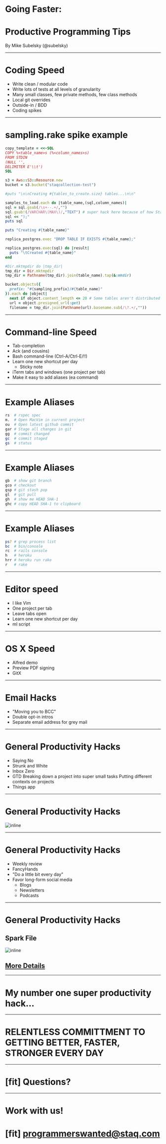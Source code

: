 # Going Faster:
# Productive Programming Tips
By Mike Subelsky (@subelsky)

---
# Coding Speed

* Write clean / modular code
* Write lots of tests at all levels of granularity
* Many small classes, few private methods, few class methods
* Local git overrides
* Outside-in / BDD
* Coding spikes

---
# sampling.rake spike example
```ruby
copy_template = <<-SQL
COPY %<table_name>s (%<column_names>s)
FROM STDIN
(NULL '',
DELIMITER E'\\t')
SQL

s3 = Aws::S3::Resource.new
bucket = s3.bucket("staqcollection-test")

#puts "\n\nCreating #{tables_to_create.size} tables...\n\n"

samples_to_load.each do |table_name,(sql,column_names)|
sql = sql.gsub(/\s+--.+/,"")
sql.gsub!(/VARCHAR\(MAX\)/,"TEXT") # super hack here because of how StaqRedshift::DBType() works
sql << ");"
puts sql

puts "Creating #{table_name}"

replica_postgres.exec "DROP TABLE IF EXISTS #{table_name};"

replica_postgres.exec(sql) do |result|
  puts "\tCreated #{table_name}"
end

#Dir.mktmpdir do |tmp_dir|
tmp_dir = Dir.mktmpdir
tmp_dir = Pathname(tmp_dir).join(table_name).tap(&:mkdir)

bucket.objects({
  prefix: "#{sampling_prefix}/#{table_name}"
}).each do |object|
  next if object.content_length <= 20 # Some tables aren't distributed correctly and so end up dumping no data from most slices
  url = object.presigned_url(:get)
  filename = tmp_dir.join(Pathname(url).basename.sub(/\?.+/,""))
```
---

# Command-line Speed

* Tab-completion
* Ack (and cousins)
* Bash command-line (Ctrl-A/Ctrl-E/!!)
* Learn one new shortcut per day
    * Sticky note
* iTerm tabs and windows (one project per tab)
* Make it easy to add aliases (ea command)

---

# Example Aliases
```bash
rs  # rspec spec
m.  # Open MacVim in current project
ou  # Open latest github commit
gar # Stage all changes in git
gg  # commit changed
gc  # commit staged
gs  # status
```

---

# Example Aliases
```bash
gb  # show git branch
gco # checkout
gsp # git stash pop
gl  # git pull
gh  # show me HEAD SHA-1
ghc # copy HEAD SHA-1 to clipboard
```

---

# Example Aliases
```bash
ps? # grep process list
bc  # bin/console
rc  # rails console
h   # heroku
hrr # heroku run rake
r   # rake
```

---

# Editor speed

* I like Vim
* One project per tab
* Leave tabs open
* Learn one new shortcut per day
* ml script

---

# OS X Speed

* Alfred demo
* Preview PDF signing
* GitX

---

# Email Hacks

* "Moving you to BCC"
* Double opt-in intros
* Separate email address for grey mail

---

# General Productivity Hacks

* Saying No
* Strunk and White
* Inbox Zero
* GTD
    Breaking down a project into super small tasks
    Putting different contexts on projects
* Things app

---

# General Productivity Hacks

![inline](./images/things_example.png)

---

# General Productivity Hacks

* Weekly review
* FancyHands
* "Do a little bit every day"
* Favor long-form social media
    * Blogs
    * Newsletters
    * Podcasts

---

# General Productivity Hacks
## Spark File

![inline](./images/spark_file_example.png)

## [More Details](https://medium.com/the-writers-room/the-spark-file-8d6e7df7ae58)

---

# My number one super productivity hack...

---

# RELENTLESS COMMITTMENT TO GETTING BETTER, FASTER, STRONGER EVERY DAY

---

# [fit] Questions?

---

# Work with us!
# [fit] programmerswanted@staq.com

